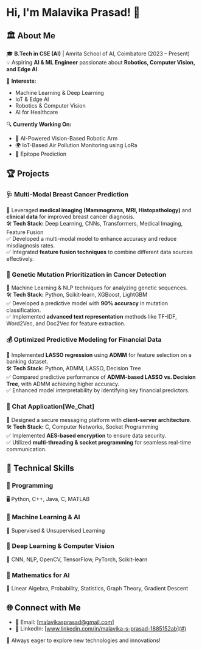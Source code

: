 # Hi, I'm Malavika Prasad! 👋  

## 🏛 About Me  
🎓 **B.Tech in CSE (AI)** | Amrita School of AI, Coimbatore (2023 – Present)  
💡 Aspiring **AI & ML Engineer** passionate about **Robotics, Computer Vision, and Edge AI**.  

🚀 **Interests:**  
- Machine Learning & Deep Learning  
- IoT & Edge AI  
- Robotics & Computer Vision  
- AI for Healthcare  

🔍 **Currently Working On:**  
- 🤖 AI-Powered Vision-Based Robotic Arm  
- 🌍 IoT-Based Air Pollution Monitoring using LoRa
- 🔬 Epitope Prediction 

## 🏆 Projects  
### **🩺 Multi-Modal Breast Cancer Prediction**  
📌 Leveraged **medical imaging (Mammograms, MRI, Histopathology)** and **clinical data** for improved breast cancer diagnosis.  
🛠 **Tech Stack:** Deep Learning, CNNs, Transformers, Medical Imaging, Feature Fusion  
✅ Developed a multi-modal model to enhance accuracy and reduce misdiagnosis rates.  
✅ Integrated **feature fusion techniques** to combine different data sources effectively.  

### **🧬 Genetic Mutation Prioritization in Cancer Detection**  
📌 Machine Learning & NLP techniques for analyzing genetic sequences.  
🛠 **Tech Stack:** Python, Scikit-learn, XGBoost, LightGBM  
✅ Developed a predictive model with **90% accuracy** in mutation classification.  
✅ Implemented **advanced text representation** methods like TF-IDF, Word2Vec, and Doc2Vec for feature extraction.  

### **💰 Optimized Predictive Modeling for Financial Data**  
📌 Implemented **LASSO regression** using **ADMM** for feature selection on a banking dataset.  
🛠 **Tech Stack:** Python, ADMM, LASSO, Decision Tree  
✅ Compared predictive performance of **ADMM-based LASSO vs. Decision Tree**, with ADMM achieving higher accuracy.  
✅ Enhanced model interpretability by identifying key financial predictors.  

### **🔐 Chat Application[We_Chat]**  
📌 Designed a secure messaging platform with **client-server architecture**.  
🛠 **Tech Stack:** C, Computer Networks, Socket Programming  
✅ Implemented **AES-based encryption** to ensure data security.  
✅ Utilized **multi-threading & socket programming** for seamless real-time communication.  

## 🚀 Technical Skills  

### 🔹 Programming  
🖥️ Python, C++, Java, C, MATLAB  

### 🔹 Machine Learning & AI  
🤖 Supervised & Unsupervised Learning 

### 🔹 Deep Learning & Computer Vision  
🧠 CNN, NLP, OpenCV, TensorFlow, PyTorch, Scikit-learn  

### 🔹 Mathematics for AI  
📐 Linear Algebra, Probability, Statistics, Graph Theory, Gradient Descent  
 

## 🌐 Connect with Me  
- 📧 Email: [malavikasprasad@gmail.com]  
- 💼 LinkedIn: [www.linkedin.com/in/malavika-s-prasad-1885152ab](#)   

🚀 Always eager to explore new technologies and innovations!
